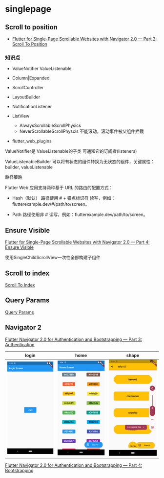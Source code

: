 # singlepage

## Scroll to position

- [Flutter for Single-Page Scrollable Websites with Navigator 2.0 — Part 2: Scroll To Position](https://levelup.gitconnected.com/flutter-for-single-page-scrollable-websites-with-navigator-2-0-part-2-scroll-to-position-4c09cbc9d975)

### 知识点
- ValueNotifier ValueListenable
- Column|Expanded
- ScrollController
- LayoutBuilder
- NotificationListener
- ListView
  - AlwaysScrollableScrollPhysics
  - NeverScrollableScrollPhyscis 不能滚动，滚动事件被父组件拦截

- flutter_web_plugins

ValueNotifier是 ValueListenable的子类 可通知它的订阅者(listeners)

ValueListenableBuilder 可以将有状态的组件转换为无状态的组件，关键属性：builder, valueListenable


路径策略

Flutter Web 应用支持两种基于 URL 的路由的配置方式：

- Hash（默认）
路径使用 # + 锚点标识符 读写，例如：flutterexample.dev/#/path/to/screen。

- Path
路径使用非 # 读写，例如：flutterexample.dev/path/to/screen。

## Ensure Visible
[Flutter for Single-Page Scrollable Websites with Navigator 2.0 — Part 4: Ensure Visible](https://ulusoyca.medium.com/flutter-for-single-page-scrollable-websites-with-navigator-2-0-part-4-ensure-visible-145eba88d742)

使用SingleChildScrollView一次性全部构建子组件

## Scroll to index
[Scroll To Index](https://ulusoyca.medium.com/flutter-for-single-page-scrollable-websites-with-navigator-2-0-part-5-scroll-to-index-c38ed06ddf08)

## Query Params

[Query Params](https://ulusoyca.medium.com/flutter-for-single-page-scrollable-websites-with-navigator-2-0-part-7-query-params-deb0acfe09fa)


## Navigator 2

[Flutter Navigator 2.0 for Authentication and Bootstrapping — Part 3: Authentication](https://ulusoyca.medium.com/flutter-navigator-2-0-for-authentication-and-bootstrapping-part-3-authentication-93dbcb5f0f0a)

| login| home | shape|
| ---------------------- | ---------------------- |  ---------------------- |
| ![login](images/login_screen.png) | ![home](images/home_screen.png) | ![shape](images/shape_border_screen.png) |

[Flutter Navigator 2.0 for Authentication and Bootstrapping — Part 4: Bootstrapping](https://medium.com/codex/flutter-navigator-2-0-for-authentication-and-bootstrapping-part-4-bootstrapping-6ff60c845331)
